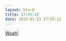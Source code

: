 ```yaml
---
layout: blurb
title: 17:55:12
date: 2015-01-23 17:55:12
---
```

[Woah!](http://www.youtube.com/watch?v=BEG-ly9tQGk)